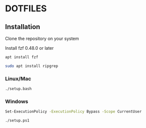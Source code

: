 # DOTFILES

## Installation
Clone the repository on your system

Install fzf 0.48.0 or later
```bash
apt install fzf

sudo apt install ripgrep
```

### Linux/Mac
```bash
./setup.bash
```
### Windows
```bash
Set-ExecutionPolicy -ExecutionPolicy Bypass -Scope CurrentUser

./setup.ps1
```
